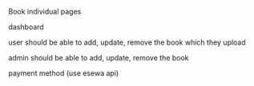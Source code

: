 Book individual pages
	
dashboard 


user should be able to add, update, remove the book which they upload


admin should be able to add, update, remove the book 

payment method (use esewa api)
